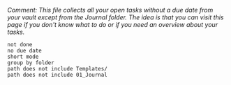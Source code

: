 *Comment: This file collects all your open tasks without a due date from your vault except from the Journal folder. The idea is that you can visit this page if you don't know what to do or if you need an overview about your tasks.*

```tasks
not done
no due date
short mode
group by folder
path does not include Templates/
path does not include 01_Journal
```
